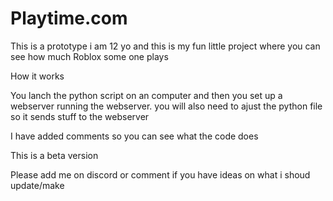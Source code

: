 # Playtime.com
This is a prototype i am 12 yo and this is my fun little project where you can see how much Roblox some one plays

How it works

You lanch the python script on an computer and then you set up a webserver running the webserver. you will also need to ajust the python file so it sends stuff to the webserver

I have added comments so you can see what the code does

This is a beta version

Please add me on discord or comment if you have ideas on what i shoud update/make

